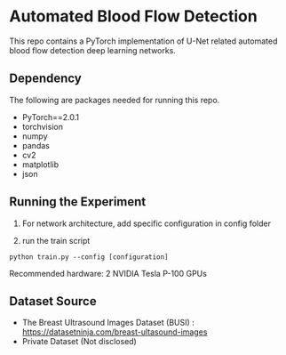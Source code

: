 # Automated Blood Flow Detection

This repo contains a PyTorch implementation of U-Net related automated blood flow detection deep learning networks.

## Dependency

The following are packages needed for running this repo.


- PyTorch==2.0.1
- torchvision
- numpy
- pandas
- cv2
- matplotlib
- json

## Running the Experiment

1. For network architecture, add specific configuration in config folder


2. run the train script

```python train.py --config [configuration]```


Recommended hardware: 2 NVIDIA Tesla P-100 GPUs 


## Dataset Source

- The Breast Ultrasound Images Dataset (BUSI) : https://datasetninja.com/breast-ultasound-images
- Private Dataset (Not disclosed)

